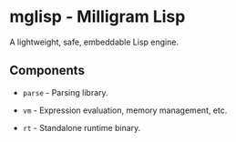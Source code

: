 # mglisp - Milligram Lisp

A lightweight, safe, embeddable Lisp engine.

## Components

* `parse` - Parsing library.

* `vm` - Expression evaluation, memory management, etc.

* `rt` - Standalone runtime binary.
